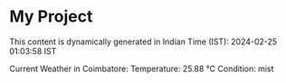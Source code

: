 # My Project

This content is dynamically generated in Indian Time (IST): 2024-02-25 01:03:58 IST


Current Weather in Coimbatore:
Temperature: 25.88 °C
Condition: mist
